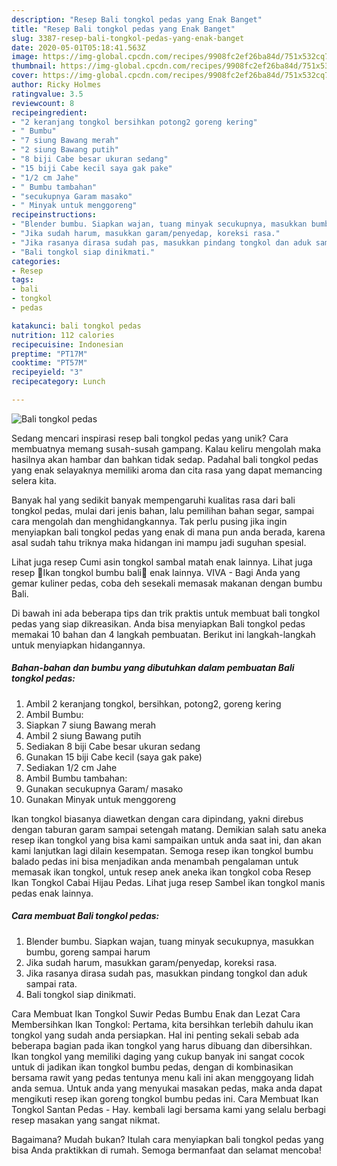 ```yaml
---
description: "Resep Bali tongkol pedas yang Enak Banget"
title: "Resep Bali tongkol pedas yang Enak Banget"
slug: 3387-resep-bali-tongkol-pedas-yang-enak-banget
date: 2020-05-01T05:18:41.563Z
image: https://img-global.cpcdn.com/recipes/9908fc2ef26ba84d/751x532cq70/bali-tongkol-pedas-foto-resep-utama.jpg
thumbnail: https://img-global.cpcdn.com/recipes/9908fc2ef26ba84d/751x532cq70/bali-tongkol-pedas-foto-resep-utama.jpg
cover: https://img-global.cpcdn.com/recipes/9908fc2ef26ba84d/751x532cq70/bali-tongkol-pedas-foto-resep-utama.jpg
author: Ricky Holmes
ratingvalue: 3.5
reviewcount: 8
recipeingredient:
- "2 keranjang tongkol bersihkan potong2 goreng kering"
- " Bumbu"
- "7 siung Bawang merah"
- "2 siung Bawang putih"
- "8 biji Cabe besar ukuran sedang"
- "15 biji Cabe kecil saya gak pake"
- "1/2 cm Jahe"
- " Bumbu tambahan"
- "secukupnya Garam masako"
- " Minyak untuk menggoreng"
recipeinstructions:
- "Blender bumbu. Siapkan wajan, tuang minyak secukupnya, masukkan bumbu, goreng sampai harum"
- "Jika sudah harum, masukkan garam/penyedap, koreksi rasa."
- "Jika rasanya dirasa sudah pas, masukkan pindang tongkol dan aduk sampai rata."
- "Bali tongkol siap dinikmati."
categories:
- Resep
tags:
- bali
- tongkol
- pedas

katakunci: bali tongkol pedas 
nutrition: 112 calories
recipecuisine: Indonesian
preptime: "PT17M"
cooktime: "PT57M"
recipeyield: "3"
recipecategory: Lunch

---
```



![Bali tongkol pedas](https://img-global.cpcdn.com/recipes/9908fc2ef26ba84d/751x532cq70/bali-tongkol-pedas-foto-resep-utama.jpg)

Sedang mencari inspirasi resep bali tongkol pedas yang unik? Cara membuatnya memang susah-susah gampang. Kalau keliru mengolah maka hasilnya akan hambar dan bahkan tidak sedap. Padahal bali tongkol pedas yang enak selayaknya memiliki aroma dan cita rasa yang dapat memancing selera kita.

Banyak hal yang sedikit banyak mempengaruhi kualitas rasa dari bali tongkol pedas, mulai dari jenis bahan, lalu pemilihan bahan segar, sampai cara mengolah dan menghidangkannya. Tak perlu pusing jika ingin menyiapkan bali tongkol pedas yang enak di mana pun anda berada, karena asal sudah tahu triknya maka hidangan ini mampu jadi suguhan spesial.

Lihat juga resep Cumi asin tongkol sambal matah enak lainnya. Lihat juga resep 🌸Ikan tongkol bumbu bali🌸 enak lainnya. VIVA - Bagi Anda yang gemar kuliner pedas, coba deh sesekali memasak makanan dengan bumbu Bali.


Di bawah ini ada beberapa tips dan trik praktis untuk membuat bali tongkol pedas yang siap dikreasikan. Anda bisa menyiapkan Bali tongkol pedas memakai 10 bahan dan 4 langkah pembuatan. Berikut ini langkah-langkah untuk menyiapkan hidangannya.

<!--inarticleads1-->

##### Bahan-bahan dan bumbu yang dibutuhkan dalam pembuatan Bali tongkol pedas:

1. Ambil 2 keranjang tongkol, bersihkan, potong2, goreng kering
1. Ambil  Bumbu:
1. Siapkan 7 siung Bawang merah
1. Ambil 2 siung Bawang putih
1. Sediakan 8 biji Cabe besar ukuran sedang
1. Gunakan 15 biji Cabe kecil (saya gak pake)
1. Sediakan 1/2 cm Jahe
1. Ambil  Bumbu tambahan:
1. Gunakan secukupnya Garam/ masako
1. Gunakan  Minyak untuk menggoreng


Ikan tongkol biasanya diawetkan dengan cara dipindang, yakni direbus dengan taburan garam sampai setengah matang. Demikian salah satu aneka resep ikan tongkol yang bisa kami sampaikan untuk anda saat ini, dan akan kami lanjutkan lagi dilain kesempatan. Semoga resep ikan tongkol bumbu balado pedas ini bisa menjadikan anda menambah pengalaman untuk memasak ikan tongkol, untuk resep anek aneka ikan tongkol coba Resep Ikan Tongkol Cabai Hijau Pedas. Lihat juga resep Sambel ikan tongkol manis pedas enak lainnya. 

<!--inarticleads2-->

##### Cara membuat Bali tongkol pedas:

1. Blender bumbu. Siapkan wajan, tuang minyak secukupnya, masukkan bumbu, goreng sampai harum
1. Jika sudah harum, masukkan garam/penyedap, koreksi rasa.
1. Jika rasanya dirasa sudah pas, masukkan pindang tongkol dan aduk sampai rata.
1. Bali tongkol siap dinikmati.


Cara Membuat Ikan Tongkol Suwir Pedas Bumbu Enak dan Lezat Cara Membersihkan Ikan Tongkol: Pertama, kita bersihkan terlebih dahulu ikan tongkol yang sudah anda persiapkan. Hal ini penting sekali sebab ada beberapa bagian pada ikan tongkol yang harus dibuang dan dibersihkan. Ikan tongkol yang memiliki daging yang cukup banyak ini sangat cocok untuk di jadikan ikan tongkol bumbu pedas, dengan di kombinasikan bersama rawit yang pedas tentunya menu kali ini akan menggoyang lidah anda semua. Untuk anda yang menyukai masakan pedas, maka anda dapat mengikuti resep ikan goreng tongkol bumbu pedas ini. Cara Membuat Ikan Tongkol Santan Pedas - Hay. kembali lagi bersama kami yang selalu berbagi resep masakan yang sangat nikmat. 

Bagaimana? Mudah bukan? Itulah cara menyiapkan bali tongkol pedas yang bisa Anda praktikkan di rumah. Semoga bermanfaat dan selamat mencoba!
